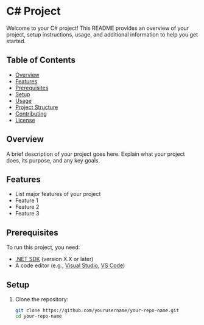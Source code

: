 # C# Project

Welcome to your C# project! This README provides an overview of your project, setup instructions, usage, and additional information to help you get started.

## Table of Contents

- [Overview](#overview)
- [Features](#features)
- [Prerequisites](#prerequisites)
- [Setup](#setup)
- [Usage](#usage)
- [Project Structure](#project-structure)
- [Contributing](#contributing)
- [License](#license)

## Overview

A brief description of your project goes here. Explain what your project does, its purpose, and any key goals.

## Features

- List major features of your project
- Feature 1
- Feature 2
- Feature 3

## Prerequisites

To run this project, you need:

- [.NET SDK](https://dotnet.microsoft.com/download) (version X.X or later)
- A code editor (e.g., [Visual Studio](https://visualstudio.microsoft.com/), [VS Code](https://code.visualstudio.com/))

## Setup

1. Clone the repository:
   ```bash
   git clone https://github.com/yourusername/your-repo-name.git
   cd your-repo-name
